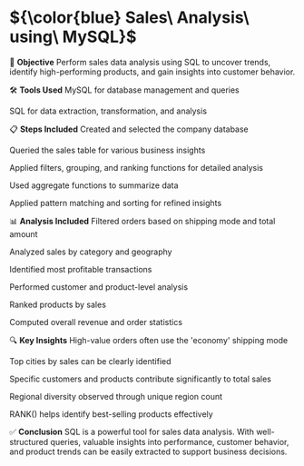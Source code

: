 # ${\color{blue} Sales\ Analysis\ using\ MySQL}$
📌 **Objective**
Perform sales data analysis using SQL to uncover trends, identify high-performing products, and gain insights into customer behavior.

🛠 **Tools Used**
MySQL for database management and queries

SQL for data extraction, transformation, and analysis

📋 **Steps Included**
Created and selected the company database

Queried the sales table for various business insights

Applied filters, grouping, and ranking functions for detailed analysis

Used aggregate functions to summarize data

Applied pattern matching and sorting for refined insights

📊 **Analysis Included**
Filtered orders based on shipping mode and total amount

Analyzed sales by category and geography

Identified most profitable transactions

Performed customer and product-level analysis

Ranked products by sales

Computed overall revenue and order statistics

🔍 **Key Insights**
High-value orders often use the 'economy' shipping mode

Top cities by sales can be clearly identified

Specific customers and products contribute significantly to total sales

Regional diversity observed through unique region count

RANK() helps identify best-selling products effectively

✅ **Conclusion**
SQL is a powerful tool for sales data analysis. With well-structured queries, valuable insights into performance, customer behavior, and product trends can be easily extracted to support business decisions.
